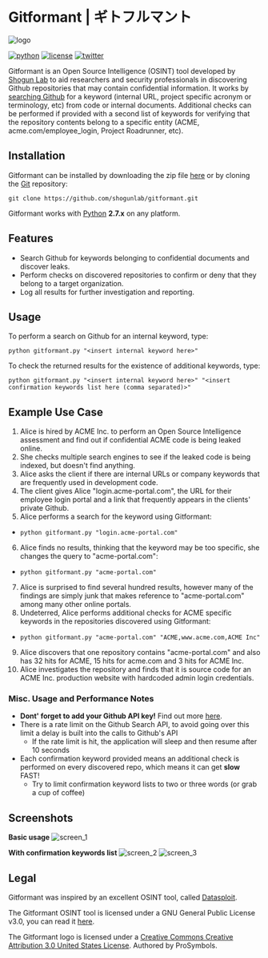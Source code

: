 # Gitformant | ギトフルマント
![logo](https://i.imgur.com/rflqsil.png "Gitformant Logo")

[![python](https://img.shields.io/badge/python-2.7-brightgreen.svg)](https://www.python.org/downloads/) [![license](https://img.shields.io/aur/license/yaourt.svg)](https://github.com/) [![twitter](https://img.shields.io/badge/twitter-%40shogun__lab-0084b4.svg)](https://twitter.com/shogun_lab)

Gitformant is an Open Source Intelligence (OSINT) tool developed by [Shogun Lab](http://www.shogunlab.com/) to aid researchers and security professionals in discovering Github repositories that may contain confidential information. It works by [searching Github](https://developer.github.com/v3/search/) for a keyword (internal URL, project specific acronym or terminology, etc) from code or internal documents. Additional checks can be performed if provided with a second list of keywords for verifying that the repository contents belong to a specific entity (ACME, acme.com/employee_login, Project Roadrunner, etc).

## Installation
Gitformant can be installed by downloading the zip file [here](https://github.com/shogunlab/gitformant/archive/master.zip) or by cloning the [Git](https://github.com/shogunlab/gitformant.git) repository:

`git clone https://github.com/shogunlab/gitformant.git`

Gitformant works with [Python](http://www.python.org/download/) **2.7.x** on any platform.

## Features
- Search Github for keywords belonging to confidential documents and discover leaks.
- Perform checks on discovered repositories to confirm or deny that they belong to a target organization.
- Log all results for further investigation and reporting.

## Usage
To perform a search on Github for an internal keyword, type:

`python gitformant.py "<insert internal keyword here>"`

To check the returned results for the existence of additional keywords, type:

`python gitformant.py "<insert internal keyword here>" "<insert confirmation keywords list here (comma separated)>"`

## Example Use Case
1. Alice is hired by ACME Inc. to perform an Open Source Intelligence assessment and find out if confidential ACME code is being leaked online.
2. She checks multiple search engines to see if the leaked code is being indexed, but doesn't find anything.
3. Alice asks the client if there are internal URLs or company keywords that are frequently used in development code.
4. The client gives Alice "login.acme-portal.com", the URL for their employee login portal and a link that frequently appears in the clients' private Github.
5. Alice performs a search for the keyword using Gitformant:
- `python gitformant.py "login.acme-portal.com"`
6. Alice finds no results, thinking that the keyword may be too specific, she changes the query to "acme-portal.com":
- `python gitformant.py "acme-portal.com"`
7. Alice is surprised to find several hundred results, however many of the findings are simply junk that makes reference to "acme-portal.com" among many other online portals.
8. Undeterred, Alice performs additional checks for ACME specific keywords in the repositories discovered using Gitformant:
- `python gitformant.py "acme-portal.com" "ACME,www.acme.com,ACME Inc"`
9. Alice discovers that one repository contains "acme-portal.com" and also has 32 hits for ACME, 15 hits for acme.com and 3 hits for ACME Inc.
10. Alice investigates the repository and finds that it is source code for an ACME Inc. production website with hardcoded admin login credentials.


### Misc. Usage and Performance Notes
- **Dont' forget to add your Github API key!** Find out more [here](https://help.github.com/articles/creating-a-personal-access-token-for-the-command-line/).
- There is a rate limit on the Github Search API, to avoid going over this limit a delay is built into the calls to Github's API
    - If the rate limit is hit, the application will sleep and then resume after 10 seconds
- Each confirmation keyword provided means an additional check is performed on every discovered repo, which means it can get **slow** FAST!
    - Try to limit confirmation keyword lists to two or three words (or grab a cup of coffee)

## Screenshots
**Basic usage**
![screen_1](https://i.imgur.com/m3OMqiF.png?1 "Gitformant Screenshot #1")

**With confirmation keywords list**
![screen_2](https://i.imgur.com/7lNK9i8.png?1 "Gitformant Screenshot #2")
![screen_3](https://i.imgur.com/EZ30blE.png?2 "Gitformant Screenshot #3")

## Legal
Gitformant was inspired by an excellent OSINT tool, called [Datasploit](https://github.com/DataSploit/datasploit).

The Gitformant OSINT tool is licensed under a GNU General Public License v3.0, you can read it [here](https://github.com/shogunlab/gitformant/blob/master/LICENSE.md).

The Gitformant logo is licensed under a [Creative Commons Creative Attribution 3.0 United States License](https://creativecommons.org/licenses/by/3.0/us/legalcode). Authored by ProSymbols.

